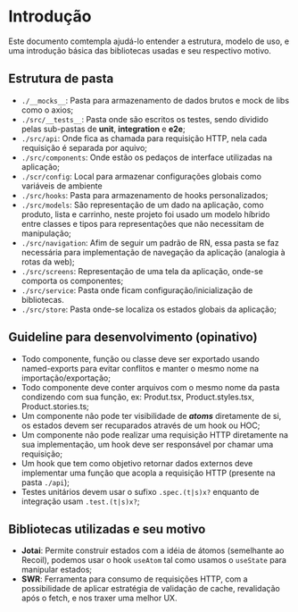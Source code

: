 # Introdução

Este documento comtempla ajudá-lo entender a estrutura, modelo de uso, e uma introdução básica das bibliotecas usadas e seu respectivo motivo.

## Estrutura de pasta

- `./__mocks__`: Pasta para armazenamento de dados brutos e mock de libs como o axios;
- `./src/__tests__`: Pasta onde são escritos os testes, sendo dividido pelas sub-pastas de **unit**, **integration** e **e2e**;
- `./src/api`: Onde fica as chamada para requisição HTTP, nela cada requisição é separada por aquivo;
- `./src/components`: Onde estão os pedaços de interface utilizadas na aplicação;
- `./scr/config`: Local para armazenar configurações globais como variáveis de ambiente
- `./src/hooks`: Pasta para armazenamento de hooks personalizados;
- `./src/models`: São representação de um dado na aplicação, como produto, lista e carrinho, neste projeto foi usado um modelo híbrido entre classes e tipos para representações que não necessitam de manipulação;
- `./src/navigation`: Afim de seguir um padrão de RN, essa pasta se faz necessária para implementação de navegação da aplicação (analogia à rotas da web);
- `./src/screens`: Representação de uma tela da aplicação, onde-se comporta os componentes;
- `./src/service`: Pasta onde ficam configuração/inicialização de bibliotecas.
- `./src/store`: Pasta onde-se localiza os estados globais da aplicação;

## Guideline para desenvolvimento (opinativo)

- Todo componente, função ou classe deve ser exportado usando named-exports para evitar conflitos e manter o mesmo nome na importação/exportação;
- Todo componente deve conter arquivos com o mesmo nome da pasta condizendo com sua função, ex: Produt.tsx, Product.styles.tsx, Product.stories.ts;
- Um componente não pode ter visibilidade de **_atoms_** diretamente de si, os estados devem ser recuparados através de um hook ou HOC;
- Um componente não pode realizar uma requisição HTTP diretamente na sua implementação, um hook deve ser responsável por chamar uma requisição;
- Um hook que tem como objetivo retornar dados externos deve implementar uma função que acopla a requisição HTTP (presente na pasta `./api`);
- Testes unitários devem usar o sufixo `.spec.(t|s)x?` enquanto de integração usam `.test.(t|s)x?`;

## Bibliotecas utilizadas e seu motivo

- **Jotai**: Permite construir estados com a idéia de átomos (semelhante ao Recoil), podemos usar o hook `useAtom` tal como usamos o `useState` para manipular estados;
- **SWR**: Ferramenta para consumo de requisições HTTP, com a possibilidade de aplicar estratégia de validação de cache, revalidação após o fetch, e nos traxer uma melhor UX.
